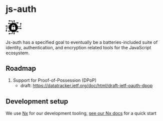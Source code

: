 # js-auth

<img src="./docs/encryption-icon.svg" width="50">

Js-auth has a specified goal to eventually be a batteries-included suite of
identity, authentication, and encryption related tools for the JavaScript
ecosystem.

## Roadmap

1. Support for Proof-of-Possession (DPoP) 
    - draft: https://datatracker.ietf.org/doc/html/draft-ietf-oauth-dpop

## Development setup

We use [Nx](https://nx.dev) for our development tooling,
[see our Nx docs](./docs/nx.md) for a quick start